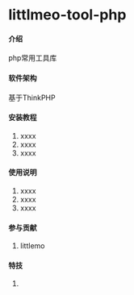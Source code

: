 # littlmeo-tool-php

#### 介绍
php常用工具库

#### 软件架构
基于ThinkPHP


#### 安装教程

1.  xxxx
2.  xxxx
3.  xxxx

#### 使用说明

1.  xxxx
2.  xxxx
3.  xxxx

#### 参与贡献

1.  littlemo


#### 特技

1.  
